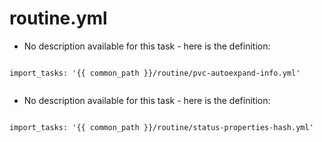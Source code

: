 



# routine.yml


* No description available for this task - here is the definition:  
```

import_tasks: '{{ common_path }}/routine/pvc-autoexpand-info.yml'
  
```

* No description available for this task - here is the definition:  
```

import_tasks: '{{ common_path }}/routine/status-properties-hash.yml'
  
```